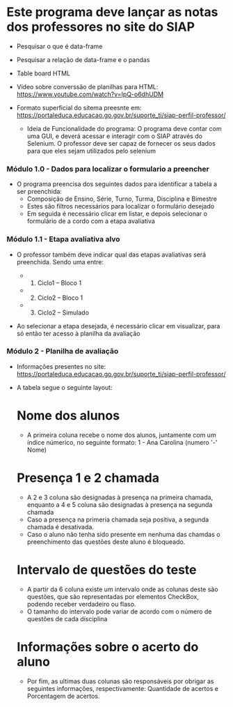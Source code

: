 # Este programa deve lançar as notas dos professores no site do SIAP

- Pesquisar o que é data-frame
- Pesquisar a relação de data-frame e o pandas
- Table board HTML
- Vídeo sobre converssão de planilhas para HTML: https://www.youtube.com/watch?v=IpQ-o6dhUDM

- Formato superficial do sitema preesnte em: https://portaleduca.educacao.go.gov.br/suporte_ti/siap-perfil-professor/

    - Ideia de Funcionalidade do programa:
    O programa deve contar com uma GUI, e deverá acessar e interagir com o SIAP através do Selenium.
    O professor deve ser capaz de fornecer os seus dados para que eles sejam utilizados pelo selenium




### Módulo 1.0 - Dados para localizar o formulario a preencher

- O programa preencisa dos seguintes dados para identificar a tabela a ser preenchida:
    - Composição de Ensino, Série, Turno, Turma, Disciplina e Bimestre
    - Estes são filtros necessários para localizar o formulário desejado
    - Em seguida é necessário clicar em listar, e depois selecionar o formulário de a cordo com a etapa avaliativa

### Módulo 1.1 - Etapa avaliativa alvo
- O professor também deve indicar qual das etapas avaliativas será preenchida. Sendo uma entre:
    - 1. Ciclo1 – Bloco 1
    - 2. Ciclo2 – Bloco 1
    - 3. Ciclo2 – Simulado

- Ao selecionar a etapa desejada, é necessário clicar em visualizar, para só então ter acesso à planilha da avaliação




### Módulo 2 - Planilha de avaliação

- Informações presentes no site: https://portaleduca.educacao.go.gov.br/suporte_ti/siap-perfil-professor/

- A tabela segue o seguinte layout:

    # Nome dos alunos
    - A primeira coluna recebe o nome dos alunos, juntamente com um índice númerico, no seguinte formato: 1 - Ana Carolina (numero '-' Nome)

    # Presença 1 e 2 chamada
    - A 2 e 3 coluna são designadas à presença na primeira chamada, enquanto a 4 e 5 coluna são designadas à presença na segunda chamada
    - Caso a presença na primeria chamada seja positiva, a segunda chamada é desativada.
    - Caso o aluno não tenha sido presente em nenhuma das chamdas o preenchimento das questões deste aluno é bloqueado.

    # Intervalo de questões do teste
    - A partir da 6 coluna existe um intervalo onde as colunas deste são questões, que são representadas por elementos CheckBox, podendo receber verdadeiro ou flaso.
    - O tamanho do intervalo pode variar de acordo com o número de questões de cada disciplina

    # Informações sobre o acerto do aluno
    - Por fim, as ultimas duas colunas são responsáveis por obrigar as seguintes informações, respectivamente: Quantidade de acertos e Porcentagem de acertos.